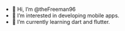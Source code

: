 - 👋 Hi, I’m @theFreeman96
- 👀 I’m interested in developing mobile apps.
- 🌱 I’m currently learning dart and flutter.

<!---
Stats
[![theFreeman96's GitHub stats](https://github-readme-stats.vercel.app/api?username=theFreeman96&show_icons=true&theme=prussian)](https://github.com/theFreeman96/github-readme-stats)
--->

<!---
theFreeman96/theFreeman96 is a ✨ special ✨ repository because its `README.md` (this file) appears on your GitHub profile.
You can click the Preview link to take a look at your changes.
--->
